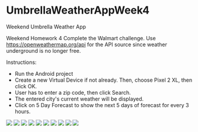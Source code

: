 # UmbrellaWeatherAppWeek4
Weekend Umbrella Weather App

Weekend Homework 4
Complete the Walmart challenge.
Use https://openweathermap.org/api for the API source since weather underground is no longer free.

Instructions:

- Run the Android project
- Create a new Virtual Device if not already. Then, choose Pixel 2 XL, then click OK.
- User has to enter a zip code, then click Search.
- The entered city's current weather will be displayed.
- Click on 5 Day Forecast to show the next 5 days of forecast for every 3 hours.


![](screenshots/umbrella.png)
![](screenshots/gaithersburg.png)
![](screenshots/denver.png)
![](screenshots/denvertwo.png)
![](screenshots/neworleans.png)
![](screenshots/neworleans2.png)
![](screenshots/littleton.png)
![](screenshots/littletontwo.png)
![](screenshots/newyork.png)
![](screenshots/newyorktwo.png)


